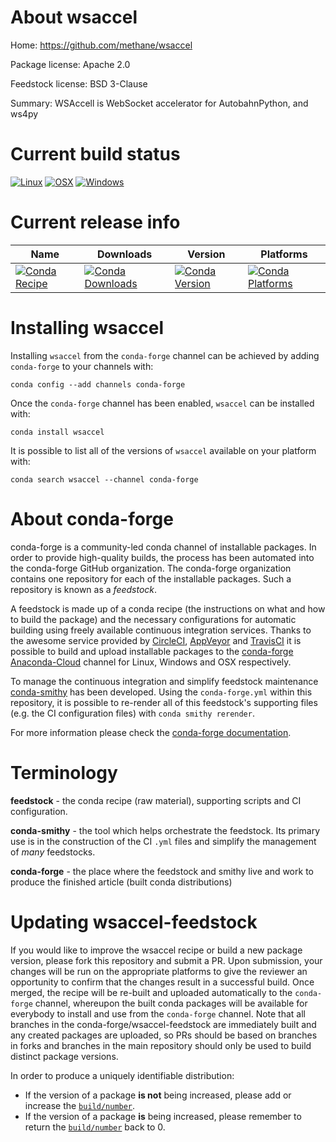 About wsaccel
=============

Home: https://github.com/methane/wsaccel

Package license: Apache 2.0

Feedstock license: BSD 3-Clause

Summary: WSAccell is WebSocket accelerator for AutobahnPython, and ws4py



Current build status
====================

[![Linux](https://img.shields.io/circleci/project/github/conda-forge/wsaccel-feedstock/master.svg?label=Linux)](https://circleci.com/gh/conda-forge/wsaccel-feedstock)
[![OSX](https://img.shields.io/travis/conda-forge/wsaccel-feedstock/master.svg?label=macOS)](https://travis-ci.org/conda-forge/wsaccel-feedstock)
[![Windows](https://img.shields.io/appveyor/ci/conda-forge/wsaccel-feedstock/master.svg?label=Windows)](https://ci.appveyor.com/project/conda-forge/wsaccel-feedstock/branch/master)

Current release info
====================

| Name | Downloads | Version | Platforms |
| --- | --- | --- | --- |
| [![Conda Recipe](https://img.shields.io/badge/recipe-wsaccel-green.svg)](https://anaconda.org/conda-forge/wsaccel) | [![Conda Downloads](https://img.shields.io/conda/dn/conda-forge/wsaccel.svg)](https://anaconda.org/conda-forge/wsaccel) | [![Conda Version](https://img.shields.io/conda/vn/conda-forge/wsaccel.svg)](https://anaconda.org/conda-forge/wsaccel) | [![Conda Platforms](https://img.shields.io/conda/pn/conda-forge/wsaccel.svg)](https://anaconda.org/conda-forge/wsaccel) |

Installing wsaccel
==================

Installing `wsaccel` from the `conda-forge` channel can be achieved by adding `conda-forge` to your channels with:

```
conda config --add channels conda-forge
```

Once the `conda-forge` channel has been enabled, `wsaccel` can be installed with:

```
conda install wsaccel
```

It is possible to list all of the versions of `wsaccel` available on your platform with:

```
conda search wsaccel --channel conda-forge
```


About conda-forge
=================

conda-forge is a community-led conda channel of installable packages.
In order to provide high-quality builds, the process has been automated into the
conda-forge GitHub organization. The conda-forge organization contains one repository
for each of the installable packages. Such a repository is known as a *feedstock*.

A feedstock is made up of a conda recipe (the instructions on what and how to build
the package) and the necessary configurations for automatic building using freely
available continuous integration services. Thanks to the awesome service provided by
[CircleCI](https://circleci.com/), [AppVeyor](https://www.appveyor.com/)
and [TravisCI](https://travis-ci.org/) it is possible to build and upload installable
packages to the [conda-forge](https://anaconda.org/conda-forge)
[Anaconda-Cloud](https://anaconda.org/) channel for Linux, Windows and OSX respectively.

To manage the continuous integration and simplify feedstock maintenance
[conda-smithy](https://github.com/conda-forge/conda-smithy) has been developed.
Using the ``conda-forge.yml`` within this repository, it is possible to re-render all of
this feedstock's supporting files (e.g. the CI configuration files) with ``conda smithy rerender``.

For more information please check the [conda-forge documentation](https://conda-forge.org/docs/).

Terminology
===========

**feedstock** - the conda recipe (raw material), supporting scripts and CI configuration.

**conda-smithy** - the tool which helps orchestrate the feedstock.
                   Its primary use is in the construction of the CI ``.yml`` files
                   and simplify the management of *many* feedstocks.

**conda-forge** - the place where the feedstock and smithy live and work to
                  produce the finished article (built conda distributions)


Updating wsaccel-feedstock
==========================

If you would like to improve the wsaccel recipe or build a new
package version, please fork this repository and submit a PR. Upon submission,
your changes will be run on the appropriate platforms to give the reviewer an
opportunity to confirm that the changes result in a successful build. Once
merged, the recipe will be re-built and uploaded automatically to the
`conda-forge` channel, whereupon the built conda packages will be available for
everybody to install and use from the `conda-forge` channel.
Note that all branches in the conda-forge/wsaccel-feedstock are
immediately built and any created packages are uploaded, so PRs should be based
on branches in forks and branches in the main repository should only be used to
build distinct package versions.

In order to produce a uniquely identifiable distribution:
 * If the version of a package **is not** being increased, please add or increase
   the [``build/number``](https://conda.io/docs/user-guide/tasks/build-packages/define-metadata.html#build-number-and-string).
 * If the version of a package **is** being increased, please remember to return
   the [``build/number``](https://conda.io/docs/user-guide/tasks/build-packages/define-metadata.html#build-number-and-string)
   back to 0.
